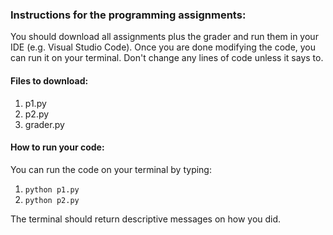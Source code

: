 ### Instructions for the programming assignments:
You should download all assignments plus the grader and run them in your IDE (e.g. Visual Studio Code). Once you are done modifying the code, you can run it on your terminal. Don't change any lines of code unless it says to.

#### Files to download:
1. p1.py
2. p2.py
3. grader.py

#### How to run your code:
You can run the code on your terminal by typing:
1. `python p1.py`
2. `python p2.py`

The terminal should return descriptive messages on how you did.